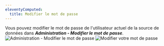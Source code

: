 ```yaml
---
eleventyComputed:
  title: Modifier le mot de passe
---
```

Vous pouvez modifier le mot de passe de l'utilisateur actuel de la source de données dans ***Administration - Modifier le mot de passe***.
![Administration - Modifier le mot de passe](https://cdnweb.devolutions.net/docs/fr/rdm/mac/clip4211.png)
![Modifier votre mot de passe](https://cdnweb.devolutions.net/docs/fr/rdm/mac/clip0307.png)
